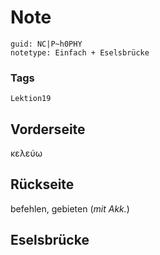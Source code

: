 # Note
```
guid: NC|P~h0PHY
notetype: Einfach + Eselsbrücke
```

### Tags
```
Lektion19
```

## Vorderseite
κελεύω

## Rückseite
befehlen, gebieten (<i>mit Akk.</i>)

## Eselsbrücke

